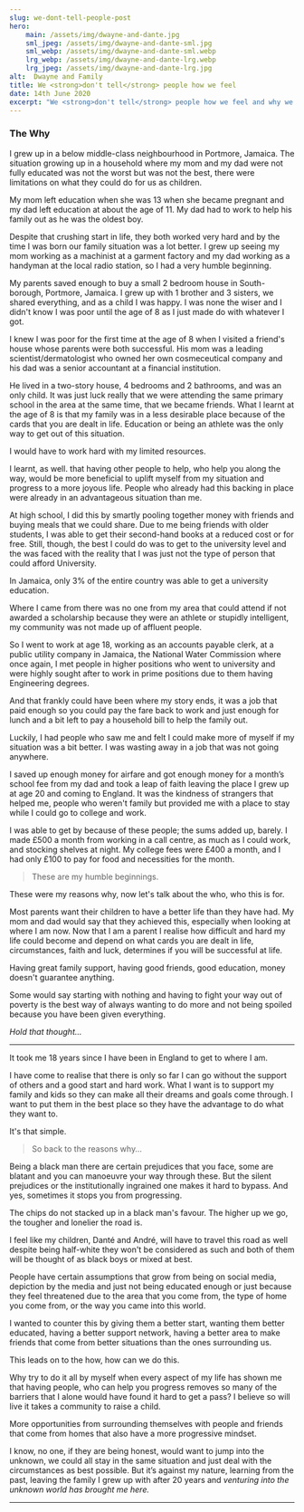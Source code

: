 ```yaml
---
slug: we-dont-tell-people-post
hero:
    main: /assets/img/dwayne-and-dante.jpg
    sml_jpeg: /assets/img/dwayne-and-dante-sml.jpg
    sml_webp: /assets/img/dwayne-and-dante-sml.webp
    lrg_webp: /assets/img/dwayne-and-dante-lrg.webp
    lrg_jpeg: /assets/img/dwayne-and-dante-lrg.jpg
alt:  Dwayne and Family
title: We <strong>don't tell</strong> people how we feel
date: 14th June 2020
excerpt: "We <strong>don't tell</strong> people how we feel and why we feel that way. So, here goes:"
---
```


### The Why

I grew up in a below middle-class neighbourhood in Portmore, Jamaica. The situation growing up in a household where my mom and my dad were not fully educated was not the worst but was not the best, there were limitations on what they could do for us as children.

My mom left education when she was 13 when she became pregnant and my dad left education at about the age of 11. My dad had to work to help his family out as he was the oldest boy.

Despite that crushing start in life, they both worked very hard and by the time I was born our family situation was a lot better. I grew up seeing my mom working as a machinist at a garment factory and my dad working as a handyman at the local radio station, so I had a very humble beginning.

My parents saved enough to buy a small 2 bedroom house in South-borough, Portmore, Jamaica. I grew up with 1 brother and 3 sisters, we shared everything, and as a child I was happy. I was none the wiser and I didn't know I was poor until the age of 8 as I just made do with whatever I got.

I knew I was poor for the first time at the age of 8 when I visited a friend's house whose parents were both successful. His mom was a leading scientist/dermatologist who owned her own cosmeceutical company and his dad was a senior accountant at a financial institution.

He lived in a two-story house, 4 bedrooms and 2 bathrooms, and was an only child. It was just luck really that we were attending the same primary school in the area at the same time, that we became friends. What I learnt at the age of 8 is that my family was in a less desirable place because of the cards that you are dealt in life. Education or being an athlete was the only way to get out of this situation. 

I would have to work hard with my limited resources. 

I learnt, as well. that having other people to help, who help you along the way, would be more beneficial to uplift myself from my situation and progress to a more joyous life. People who already had this backing in place were already in an advantageous situation than me.

At high school, I did this by smartly pooling together money with friends and buying meals that we could share. Due to me being friends with older students, I was able to get their second-hand books at a reduced cost or for free. Still, though, the best I could do was to get to the university level and the was faced with the reality that I was just not the type of person that could afford University.

In Jamaica, only 3% of the entire country was able to get a university education.

Where I came from there was no one from my area that could attend if not awarded a scholarship because they were an athlete or stupidly intelligent, my community was not made up of affluent people.

So I went to work at age 18, working as an accounts payable clerk, at a public utility company in Jamaica, the National Water Commission where once again, I met people in higher positions who went to university and were highly sought after to work in prime positions due to them having Engineering degrees.

And that frankly could have been where my story ends, it was a job that paid enough so you could pay the fare back to work and just enough for lunch and a bit left to pay a household bill to help the family out.

Luckily, I had people who saw me and felt I could make more of myself if my situation was a bit better. I was wasting away in a job that was not going anywhere.

I saved up enough money for airfare and got enough money for a month’s school fee from my dad and took a leap of faith leaving the place I grew up at age 20 and coming to England. It was the kindness of strangers that helped me, people who weren't family but provided me with a place to stay while I could go to college and work.

I was able to get by because of these people; the sums added up, barely. I made £500 a month from working in a call centre, as much as I could work, and stocking shelves at night. My college fees were £400 a month, and I had only £100 to pay for food and necessities for the month.

>These are my humble beginnings.

These were my reasons why, now let's talk about the who, who this is for.

Most parents want their children to have a better life than they have had. My mom and dad would say that they achieved this, especially when looking at where I am now. Now that I am a parent I realise how difficult and hard my life could become and depend on what cards you are dealt in life, circumstances, faith and luck, determines if you will be successful at life.

Having great family support, having good friends, good education, money doesn't guarantee anything.

Some would say starting with nothing and having to fight your way out of poverty is the best way of always wanting to do more and not being spoiled because you have been given everything.

*Hold that thought...*

---

It took me 18 years since I have been in England to get to where I am.


I have come to realise that there is only so far I can go without the support of others and a good start and hard work. What I want is to support my family and kids so they can make all their dreams and goals come through. I want to put them in the best place so they have the advantage to do what they want to.

It's that simple.

>So back to the reasons why…

Being a black man there are certain prejudices that you face, some are blatant and you can manoeuvre your way through these. But the silent prejudices or the institutionally ingrained one makes it hard to bypass. And yes, sometimes it stops you from progressing.

The chips do not stacked up in a black man's favour. The higher up we go, the tougher and lonelier the road is.

I feel like my children, Danté and André, will have to travel this road as well despite being half-white they won't be considered as such and both of them will be thought of as black boys or mixed at best.

People have certain assumptions that grow from being on social media, depiction by the media and just not being educated enough or just because they feel threatened due to the area that you come from, the type of home you come from, or the way you came into this world.

I wanted to counter this by giving them a better start, wanting them better educated, having a better support network, having a better area to make friends that come from better situations than the ones surrounding us.

This leads on to the how, how can we do this.

Why try to do it all by myself when every aspect of my life has shown me that having people, who can help you progress removes so many of the barriers that I alone would have found it hard to get a pass? I believe so will live it takes a community to raise a child.

More opportunities from surrounding themselves with people and friends that come from homes that also have a more progressive mindset.

I know, no one, if they are being honest, would want to jump into the
unknown, we could all stay in the same situation and just deal with the
circumstances as best possible. But it’s against my nature, learning from the
past, leaving the family I grew up with after 20 years and *venturing into the
unknown world has brought me here.*

---
